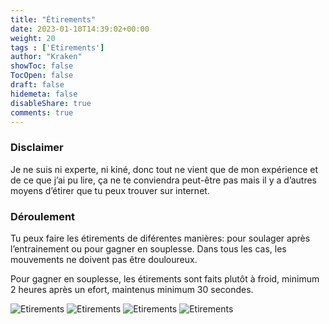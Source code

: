 ```yaml
---
title: "Étirements"
date: 2023-01-10T14:39:02+00:00
weight: 20
tags : ['Etirements'] 
author: "Kraken"
showToc: false
TocOpen: false
draft: false
hidemeta: false
disableShare: true
comments: true
---
```

### Disclaimer
Je ne suis ni experte, ni kiné, donc tout ne vient que de mon expérience et de ce que j’ai pu lire, ça ne te conviendra peut-être pas mais il y a d’autres moyens d’étirer que tu peux trouver sur internet.

### Déroulement
Tu peux faire les étirements de diférentes manières: pour soulager après l’entrainement ou pour gagner en souplesse. Dans tous les cas, les mouvements ne doivent pas être douloureux.

Pour gagner en souplesse, les étirements sont faits plutôt à froid, minimum 2 heures après un efort, maintenus minimum 30 secondes.

![Etirements](/images/Etirements1.png)
![Etirements](/images/Etirements2.png)
![Etirements](/images/Etirements3.png)
![Etirements](/images/Etirements4.png)
